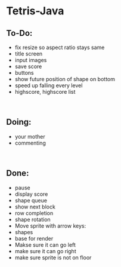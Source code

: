 # Tetris-Java

To-Do:
-
- fix resize so aspect ratio stays same
- title screen
- input images 
- save score 
- buttons
- show future position of shape on bottom
- speed up falling every level
- highscore, highscore list

<br>

Doing:
-
- your mother
- commenting



<br>

Done: 
-
- pause
- display score
- shape queue
- show next block
- row completion
- shape rotation
- Move sprite with arrow keys:
- shapes
- base for render
- Makse sure it can go left
- make sure it can go right
- make sure sprite is not on floor
